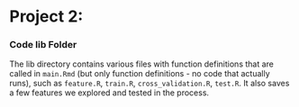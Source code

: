 # Project 2: 
### Code lib Folder

The lib directory contains various files with function definitions that are called in `main.Rmd` (but only function definitions - no code that actually runs), such as `feature.R`, `train.R`, `cross_validation.R`, `test.R`. It also saves a few features we explored and tested in the process.


